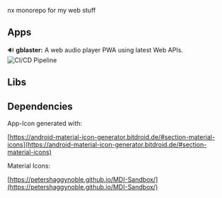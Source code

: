 nx monorepo for my web stuff

## Apps

🔊 **gblaster:** A web audio player PWA using latest Web APIs. ![CI/CD Pipeline](https://github.com/motabass/motabass/workflows/CI/CD%20Pipeline/badge.svg)

## Libs

## Dependencies

App-Icon generated with:

[https://android-material-icon-generator.bitdroid.de/#section-material-icons](https://android-material-icon-generator.bitdroid.de/#section-material-icons)

Material Icons:

[https://petershaggynoble.github.io/MDI-Sandbox/](https://petershaggynoble.github.io/MDI-Sandbox/)
